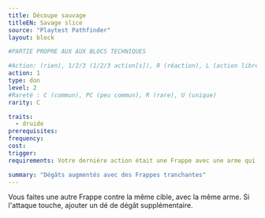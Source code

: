 ```yaml
---
title: Découpe sauvage
titleEN: Savage slice
source: "Playtest Pathfinder"
layout: block

#PARTIE PROPRE AUX AUX BLOCS TECHNIQUES

#Action: (rien), 1/2/3 (1/2/3 action[s]), R (réaction), L (action libre)
action: 1
type: don
level: 2
#Rareté : C (commun), PC (peu commun), R (rare), U (unique)
rarity: C

traits:
  - druide
prerequisites:
frequency: 
cost:
trigger: 
requirements: Votre dernière action était une Frappe avec une arme qui inflige des dégâts tranchants.

summary: "Dégâts augmentés avec des Frappes tranchantes"
---
```


Vous faites une autre Frappe contre la même cible, avec la même arme. Si l'attaque touche, ajouter un dé de dégât supplémentaire. 